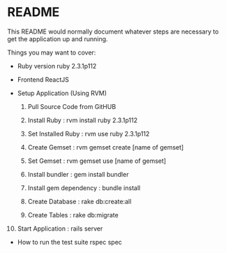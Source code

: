 # README

This README would normally document whatever steps are necessary to get the
application up and running.

Things you may want to cover:

* Ruby version
    ruby 2.3.1p112

* Frontend
    ReactJS

* Setup Application
  (Using RVM)
  1. Pull Source Code from GitHUB

  2. Install Ruby : 
       rvm install ruby 2.3.1p112

  3. Set Installed Ruby :
       rvm use ruby 2.3.1p112

  4. Create Gemset : 
       rvm gemset create [name of gemset] 

  5. Set Gemset : 
       rvm gemset use [name of gemset]

  6. Install bundler : 
       gem install bundler

  7. Install gem dependency : 
       bundle install

  8. Create Database : 
       rake db:create:all

  9. Create Tables :
       rake db:migrate

 10. Start Application :
       rails server


* How to run the test suite
    rspec spec



